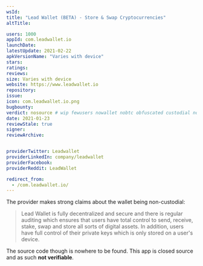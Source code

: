 ```yaml
---
wsId: 
title: "Lead Wallet (BETA) - Store & Swap Cryptocurrencies"
altTitle: 

users: 1000
appId: com.leadwallet.io
launchDate: 
latestUpdate: 2021-02-22
apkVersionName: "Varies with device"
stars: 
ratings: 
reviews: 
size: Varies with device
website: https://www.leadwallet.io
repository: 
issue: 
icon: com.leadwallet.io.png
bugbounty: 
verdict: nosource # wip fewusers nowallet nobtc obfuscated custodial nosource nonverifiable reproducible bounty defunct
date: 2021-01-23
reviewStale: true
signer: 
reviewArchive:


providerTwitter: Leadwallet
providerLinkedIn: company/leadwallet
providerFacebook: 
providerReddit: LeadWallet

redirect_from:
  - /com.leadwallet.io/
---
```



The provider makes strong claims about the wallet being non-custodial:

> Lead Wallet is fully decentralized and secure and there is regular auditing
  which ensures that users have total control to send, receive, stake, swap and
  store all sorts of digital assets. In addition, users have full control of
  their private keys which is only stored on a user's device.

The source code though is nowhere to be found. This app is closed source and as
such **not verifiable**.
